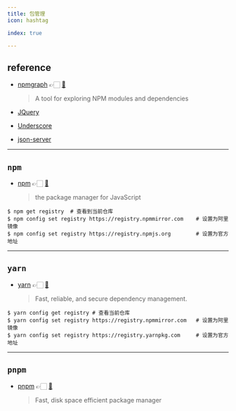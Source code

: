 ```yaml
---
title: 包管理
icon: hashtag

index: true

---
```


<!-- more -->

## reference

- [npmgraph](https://npmgraph.js.org) 👉🏻 [🐙](https://github.com/npmgraph/npmgraph)
    > A tool for exploring NPM modules and dependencies

<!-- tool -->

- [JQuery](https://github.com/jquery/jquery)
- [Underscore](https://github.com/jashkenas/underscore)

- [json-server](https://github.com/typicode/json-server)

------

## `npm`

- [npm](https://www.npmjs.com) 👉🏻 [🐙](https://github.com/npm/cli) 
  > the package manager for JavaScript
  
```shell
$ npm get registry  # 查看到当前仓库
$ npm config set registry https://registry.npmmirror.com    # 设置为阿里镜像
$ npm config set registry https://registry.npmjs.org        # 设置为官方地址
```

------

## `yarn`

- [yarn](https://classic.yarnpkg.com) 👉🏻 [🐙](https://github.com/yarnpkg/yarn) 
    > Fast, reliable, and secure dependency management.

```shell
$ yarn config get registry # 查看当前仓库
$ yarn config set registry https://registry.npmmirror.com   # 设置为阿里镜像
$ yarn config set registry https://registry.yarnpkg.com     # 设置为官方地址
```

------

## `pnpm`

- [pnpm](https://pnpm.io) 👉🏻 [🐙](https://github.com/pnpm/pnpm) 
    > Fast, disk space efficient package manager
    
```shell

```



